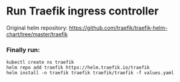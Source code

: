 # Run Traefik ingress controller

Original helm repository: https://github.com/traefik/traefik-helm-chart/tree/master/traefik

### Finally run:
```
kubectl create ns traefik
helm repo add traefik https://helm.traefik.io/traefik 
helm install -n traefik traefik traefik/traefik -f values.yaml
```
